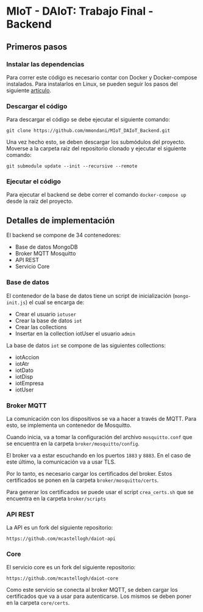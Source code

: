 MIoT - DAIoT: Trabajo Final - Backend
=======================

## Primeros pasos

### Instalar las dependencias

Para correr este código es necesario contar con Docker y Docker-compose instalados. Para instalarlos en Linux, se pueden seguir los pasos del siguiente [artículo](https://www.gotoiot.com/pages/articles/docker_installation_linux/).

### Descargar el código

Para descargar el código se debe ejecutar el siguiente comando:

```
git clone https://github.com/mmondani/MIoT_DAIoT_Backend.git
```
Una vez hecho esto, se deben descargar los submódulos del proyecto. Moverse a la carpeta raiz del repositorio clonado y ejecutar el siguiente comando:

```
git submodule update --init --recursive --remote
``` 

### Ejecutar el código

Para ejecutar el backend se debe correr el comando `docker-compose up` desde la raiz del proyecto. 

## Detalles de implementación

El backend se compone de 34 contenedores:

- Base de datos MongoDB
- Broker MQTT Mosquitto
- API REST
- Servicio Core

### Base de datos

El contenedor de la base de datos tiene un script de inicialización (`mongo-init.js`) el cual se encarga de:

- Crear el usuario `iotuser`
- Crear la base de datos `iot`
- Crear las collections
- Insertar en la collection iotUser el usuario `admin`

La base de datos `iot` se compone de las siguientes collections:

- iotAccion
- iotAtr
- iotDato
- iotDisp
- iotEmpresa
- iotUser

### Broker MQTT

La comunicación con los dispositivos se va a hacer a través de MQTT. Para esto, se implementa un contenedor de Mosquitto.

Cuando inicia, va a tomar la configuración del archivo `mosquitto.conf` que se encuentra en la carpeta `broker/mosquitto/config`.

El broker va a estar escuchando en los puertos `1883` y `8883`. En el caso de este último, la comunicación va a usar TLS.

Por lo tanto, es necesario cargar los certificados del broker. Estos certificados se ponen en la carpeta `broker/mosquitto/certs`.

Para generar los certificados se puede usar el script `crea_certs.sh` que se encuentra en la carpeta `broker/scripts`


### API REST

La API es un fork del siguiente repositorio:

``` 
https://github.com/mcastellogh/daiot-api
```

### Core

El servicio core es un fork del siguiente repositorio:

``` 
https://github.com/mcastellogh/daiot-core
```

Como este servicio se conecta al broker MQTT, se deben cargar los certificados que va a usar para autenticarse. Los mismos se deben poner en la carpeta `core/certs`.